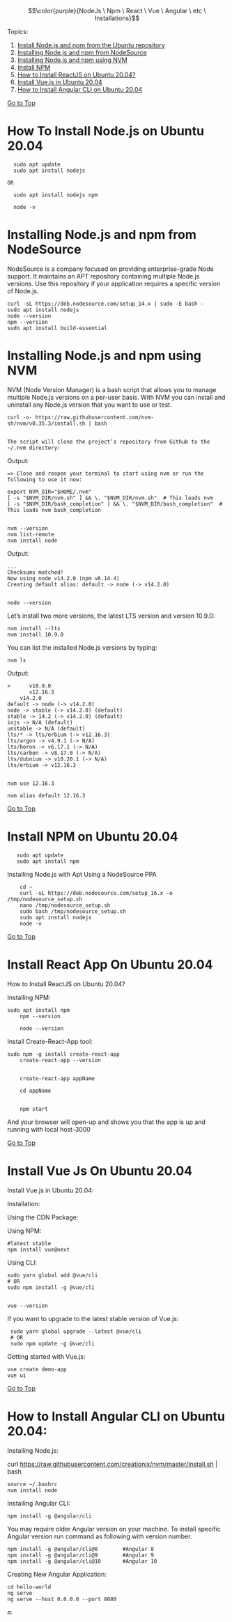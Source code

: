 $$\color{purple}{NodeJs \ Npm \ React \ Vue \ Angular \ etc \ Installations}$$

<a name="top"></a>
Topics:

 1. [Install Node.js and npm from the Ubuntu repository](#nodejs_on_linux) <br>
 2. [Installing Node.js and npm from NodeSource](#nodejs_from_NodeSourceon_linux) <br>
 3. [Installing Node.js and npm using NVM](#nodejs_using_nvm_on_linux) <br>
 4. [Install NPM](#npm_on_linux) <br>
 5. [How to Install ReactJS on Ubuntu 20.04?](#react_on_linux)<br>
 6. [Install Vue.js in Ubuntu 20.04](#vue_on_linux)<br>
 7. [How to Install Angular CLI on Ubuntu 20.04](#angular_on_linux)<br>
    
  
  
  
  
 
[Go to Top](#top)
<a name="nodejs_on_linux">
# How To Install Node.js on Ubuntu 20.04

      sudo apt update
      sudo apt install nodejs
	
	OR
	
      sudo apt install nodejs npm
	
      node -v

	
# Installing Node.js and npm from NodeSource	
	
NodeSource is a company focused on providing enterprise-grade Node support. It maintains an APT repository containing multiple Node.js versions. Use this repository if your application requires a specific version of Node.js.
	
	curl -sL https://deb.nodesource.com/setup_14.x | sudo -E bash -
	sudo apt install nodejs
	node --version
	npm --version
	sudo apt install build-essential
	
	
# Installing Node.js and npm using NVM
	
NVM (Node Version Manager) is a bash script that allows you to manage multiple Node.js versions on a per-user basis. With NVM you can install and uninstall any Node.js version that you want to use or test.
	
	
	curl -o- https://raw.githubusercontent.com/nvm-sh/nvm/v0.35.3/install.sh | bash
	
	
	The script will clone the project’s repository from Github to the ~/.nvm directory:
Output: 
	
	=> Close and reopen your terminal to start using nvm or run the following to use it now:

	export NVM_DIR="$HOME/.nvm"
	[ -s "$NVM_DIR/nvm.sh" ] && \. "$NVM_DIR/nvm.sh"  # This loads nvm
	[ -s "$NVM_DIR/bash_completion" ] && \. "$NVM_DIR/bash_completion"  # This loads nvm bash_completion


	nvm --version
	nvm list-remote
	nvm install node
	
Output: 
		
	...
	Checksums matched!
	Now using node v14.2.0 (npm v6.14.4)
	Creating default alias: default -> node (-> v14.2.0)

	
	node --version
	
	
Let’s install two more versions, the latest LTS version and version 10.9.0:

	nvm install --lts
	nvm install 10.9.0

	
You can list the installed Node.js versions by typing:

	nvm ls	
	
	
	
Output: 
	
	>      v10.9.0
	       v12.16.3
		v14.2.0
	default -> node (-> v14.2.0)
	node -> stable (-> v14.2.0) (default)
	stable -> 14.2 (-> v14.2.0) (default)
	iojs -> N/A (default)
	unstable -> N/A (default)
	lts/* -> lts/erbium (-> v12.16.3)
	lts/argon -> v4.9.1 (-> N/A)
	lts/boron -> v6.17.1 (-> N/A)
	lts/carbon -> v8.17.0 (-> N/A)
	lts/dubnium -> v10.20.1 (-> N/A)
	lts/erbium -> v12.16.3

	
	nvm use 12.16.3
	
	nvm alias default 12.16.3
	
	
	
	
	
	
	
	
	
	
	
	
	
	
	
	
	
	
	
	
[Go to Top](#top)
<a name="npm_on_linux">
# Install NPM on Ubuntu 20.04
   
       sudo apt update
       sudo apt install npm
   
 Installing Node.js with Apt Using a NodeSource PPA
   

        cd ~
        curl -sL https://deb.nodesource.com/setup_16.x -o /tmp/nodesource_setup.sh
        nano /tmp/nodesource_setup.sh
        sudo bash /tmp/nodesource_setup.sh   
        sudo apt install nodejs
        node -v
   
   
   
[Go to Top](#top)
<a name="react_on_linux">
# Install React App On Ubuntu 20.04
   

How to Install ReactJS on Ubuntu 20.04?


Installing NPM:

	sudo apt install npm
        npm --version
        
        node --version
        
        
        
Install Create-React-App tool: 

	sudo npm -g install create-react-app
        create-react-app --version
        
        
        create-react-app appName
        
        cd appName
        
        
        npm start
        
        
 And your browser will open-up and shows you that the app is up and running with local host-3000
   
   
   
   
   
[Go to Top](#top)
<a name="vue_on_linux">
# Install Vue Js On Ubuntu 20.04

 Install Vue.js in Ubuntu 20.04:
 
 
 
 
 Installation: 
 
 Using the CDN Package:
 
 <script src="https://unpkg.com/vue@next"></script></td>
 
 
 
Using NPM: 

	#latest stable
	npm install vue@next
	 
	 
 
 Using CLI: 
 
 	sudo yarn global add @vue/cli
	# OR
 	sudo npm install -g @vue/cli
 
 
 	vue --version
 
 
If you want to upgrade to the latest stable version of Vue.js: 

	 sudo yarn global upgrade --latest @vue/cli
	 # OR
	 sudo npm update -g @vue/cli 
	 
 
 Getting started with Vue.js: 
 
 	vue create demo-app
 	vue ui
   
	  
	  
	  
	  
	  
[Go to Top](#top)
<a name="angular_on_linux">
# How to Install Angular CLI on Ubuntu 20.04:


Installing Node.js:


curl https://raw.githubusercontent.com/creationix/nvm/master/install.sh | bash 

	source ~/.bashrc
	nvm install node


 Installing Angular CLI:
 
 	npm install -g @angular/cli
 	
 	
 

 You may require older Angular version on your machine. To install specific Angular version run command as following with version number.

	npm install -g @angular/cli@8        #Angular 8
	npm install -g @angular/cli@9        #Angular 9
	npm install -g @angular/cli@10       #Angular 10
		
	 	
Creating New Angular Application: 

	cd hello-world
	ng serve 	
	ng serve --host 0.0.0.0 --port 8080 	
   
	  
	  
	  
	  
   
 :end:
              
